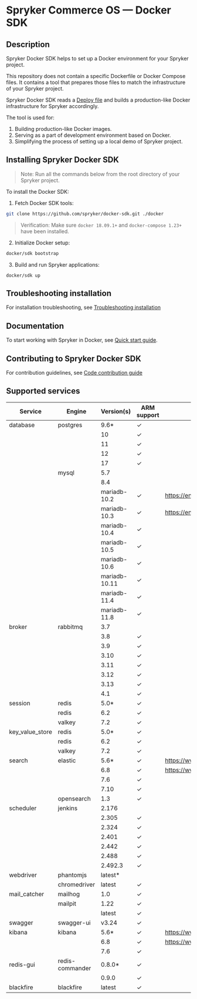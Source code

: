 # Spryker Commerce OS — Docker SDK

## Description

Spryker Docker SDK helps to set up a Docker environment for your Spryker project.

This repository does not contain a specific Dockerfile or Docker Compose files. It contains a tool that prepares those files to match the infrastructure of your Spryker project.


Spryker Docker SDK reads a [Deploy file](docs/07-deploy-file/02-deploy.file.reference.v1.md) and builds a production-like Docker infrastructure for Spryker accordingly.

The tool is used for:

1. Building production-like Docker images.
1. Serving as a part of development environment based on Docker.
1. Simplifying the process of setting up a local demo of Spryker project.

## Installing Spryker Docker SDK
> Note: Run all the commands below from the root directory of your Spryker project.

To install the Docker SDK:

1. Fetch Docker SDK tools:
```bash
git clone https://github.com/spryker/docker-sdk.git ./docker
```

> Verification: Make sure `docker 18.09.1+` and `docker-compose 1.23+` have been installed.


2. Initialize Docker setup:

```bash
docker/sdk bootstrap
```

3. Build and run Spryker applications:
```
docker/sdk up
```

## Troubleshooting installation

For installation troubleshooting, see [Troubleshooting installation](docs/09-troubleshooting.md#troubleshooting-installation)

## Documentation

To start working with Spryker in Docker, see [Quick start guide](docs/01-quick-start-guide.md).

## Contributing to Spryker Docker SDK

For contribution guidelines, see [Code contribution guide](https://docs.spryker.com/docs/scos/dev/code-contribution-guide.html)

## Supported services

| Service         | Engine          | Version(s)    | ARM support | Note                               |
|-----------------|-----------------|---------------|-------------|------------------------------------|
| database        | postgres        | 9.6*          | &check;     |                                    |
|                 |                 | 10            | &check;     |                                    |
|                 |                 | 11            | &check;     |                                    |
|                 |                 | 12            | &check;     |                                    |
|                 |                 | 17            | &check;     |                                    |
|                 | mysql           | 5.7           |             |                                    |
|                 |                 | 8.4           |             |                                    |
|                 |                 | mariadb-10.2  | &check;     | https://endoflife.date/mariadb     |
|                 |                 | mariadb-10.3  | &check;     | https://endoflife.date/mariadb     |
|                 |                 | mariadb-10.4  | &check;     |                                    |
|                 |                 | mariadb-10.5  | &check;     |                                    |
|                 |                 | mariadb-10.6  | &check;     |                                    |
|                 |                 | mariadb-10.11 | &check;     |                                    |
|                 |                 | mariadb-11.4  | &check;     |                                    |
|                 |                 | mariadb-11.8  | &check;     |                                    |
| broker          | rabbitmq        | 3.7           |             |                                    |
|                 |                 | 3.8           | &check;     |                                    |
|                 |                 | 3.9           | &check;     |                                    |
|                 |                 | 3.10          | &check;     |                                    |
|                 |                 | 3.11          | &check;     |                                    |
|                 |                 | 3.12          | &check;     |                                    |
|                 |                 | 3.13          | &check;     |                                    |
|                 |                 | 4.1           | &check;     |                                    |
| session         | redis           | 5.0*          | &check;     |                                    |
|                 | redis           | 6.2           | &check;     |                                    |
|                 | valkey          | 7.2           | &check;     |                                    |
| key_value_store | redis           | 5.0*          | &check;     |                                    |
|                 | redis           | 6.2           | &check;     |                                    |
|                 | valkey          | 7.2           | &check;     |                                    |
| search          | elastic         | 5.6*          | &check;     | https://www.elastic.co/support/eol |
|                 |                 | 6.8           | &check;     | https://www.elastic.co/support/eol |
|                 |                 | 7.6           | &check;     |                                    |
|                 |                 | 7.10          | &check;     |                                    |
|                 | opensearch      | 1.3           | &check;     |                                    |
| scheduler       | jenkins         | 2.176         |             |                                    |
|                 |                 | 2.305         | &check;     |                                    |
|                 |                 | 2.324         | &check;     |                                    |
|                 |                 | 2.401         | &check;     |                                    |
|                 |                 | 2.442         | &check;     |                                    |
|                 |                 | 2.488         | &check;     |                                    |
|                 |                 | 2.492.3       | &check;     |                                    |
| webdriver       | phantomjs       | latest*       |             |                                    |
|                 | chromedriver    | latest        | &check;     |                                    |
| mail_catcher    | mailhog         | 1.0           | &check;     |                                    |
|                 | mailpit         | 1.22          | &check;     |                                    |
|                 |                 | latest        | &check;     |                                    |
| swagger         | swagger-ui      | v3.24         | &check;     |                                    |
| kibana          | kibana          | 5.6*          | &check;     | https://www.elastic.co/support/eol |
|                 |                 | 6.8           | &check;     | https://www.elastic.co/support/eol |
|                 |                 | 7.6           | &check;     |                                    |
| redis-gui       | redis-commander | 0.8.0*        | &check;     |                                    |
|                 |                 | 0.9.0         | &check;     |                                    |
| blackfire       | blackfire       | latest        | &check;     |                                    |
